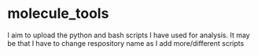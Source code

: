 # molecule_tools
I aim to upload the python and bash scripts I have used for analysis. It may be that I have to change respository name as I add more/different scripts
